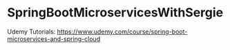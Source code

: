 # SpringBootMicroservicesWithSergie
Udemy Tutorials: https://www.udemy.com/course/spring-boot-microservices-and-spring-cloud
